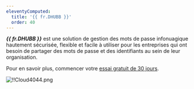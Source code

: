 ```yaml
---
eleventyComputed:
  title: '{{ fr.DHUBB }}'
  order: 40
---
```

***{{ fr.DHUBB }}*** est une solution de gestion des mots de passe infonuagique hautement sécurisée, flexible et facile à utiliser pour les entreprises qui ont besoin de partager des mots de passe et des identifiants au sein de leur organisation.  

Pour en savoir plus, commencer votre [essai gratuit de 30 jours](https://password.devolutions.net/fr).  

![!!Cloud4044.png](https://webdevolutions.azureedge.net/docs/fr/cloud/Cloud4044.png) 
